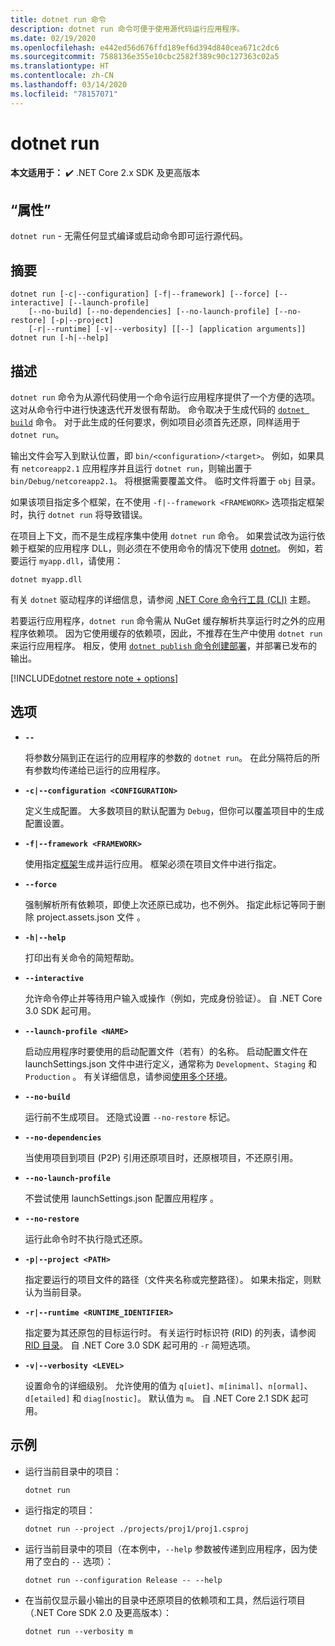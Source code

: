```yaml
---
title: dotnet run 命令
description: dotnet run 命令可便于使用源代码运行应用程序。
ms.date: 02/19/2020
ms.openlocfilehash: e442ed56d676ffd189ef6d394d840cea671c2dc6
ms.sourcegitcommit: 7588136e355e10cbc2582f389c90c127363c02a5
ms.translationtype: HT
ms.contentlocale: zh-CN
ms.lasthandoff: 03/14/2020
ms.locfileid: "78157071"
---
```

# <a name="dotnet-run"></a>dotnet run

**本文适用于：** ✔️ .NET Core 2.x SDK 及更高版本

## <a name="name"></a>“属性”

`dotnet run` - 无需任何显式编译或启动命令即可运行源代码。

## <a name="synopsis"></a>摘要

```dotnetcli
dotnet run [-c|--configuration] [-f|--framework] [--force] [--interactive] [--launch-profile]
    [--no-build] [--no-dependencies] [--no-launch-profile] [--no-restore] [-p|--project]
    [-r|--runtime] [-v|--verbosity] [[--] [application arguments]]
dotnet run [-h|--help]
```

## <a name="description"></a>描述

`dotnet run` 命令为从源代码使用一个命令运行应用程序提供了一个方便的选项。 这对从命令行中进行快速迭代开发很有帮助。 命令取决于生成代码的 [`dotnet build`](dotnet-build.md) 命令。 对于此生成的任何要求，例如项目必须首先还原，同样适用于 `dotnet run`。

输出文件会写入到默认位置，即 `bin/<configuration>/<target>`。 例如，如果具有 `netcoreapp2.1` 应用程序并且运行 `dotnet run`，则输出置于 `bin/Debug/netcoreapp2.1`。 将根据需要覆盖文件。 临时文件将置于 `obj` 目录。

如果该项目指定多个框架，在不使用 `-f|--framework <FRAMEWORK>` 选项指定框架时，执行 `dotnet run` 将导致错误。

在项目上下文，而不是生成程序集中使用 `dotnet run` 命令。 如果尝试改为运行依赖于框架的应用程序 DLL，则必须在不使用命令的情况下使用 [dotnet](dotnet.md)。 例如，若要运行 `myapp.dll`，请使用：

```dotnetcli
dotnet myapp.dll
```

有关 `dotnet` 驱动程序的详细信息，请参阅 [.NET Core 命令行工具 (CLI)](index.md) 主题。

若要运行应用程序，`dotnet run` 命令需从 NuGet 缓存解析共享运行时之外的应用程序依赖项。 因为它使用缓存的依赖项，因此，不推荐在生产中使用 `dotnet run` 来运行应用程序。 相反，使用 [`dotnet publish`](dotnet-publish.md)[ 命令创建部署](../deploying/index.md)，并部署已发布的输出。

[!INCLUDE[dotnet restore note + options](~/includes/dotnet-restore-note-options.md)]

## <a name="options"></a>选项

- **`--`**

  将参数分隔到正在运行的应用程序的参数的 `dotnet run`。 在此分隔符后的所有参数均传递给已运行的应用程序。

- **`-c|--configuration <CONFIGURATION>`**

  定义生成配置。 大多数项目的默认配置为 `Debug`，但你可以覆盖项目中的生成配置设置。

- **`-f|--framework <FRAMEWORK>`**

  使用指定[框架](../../standard/frameworks.md)生成并运行应用。 框架必须在项目文件中进行指定。

- **`--force`**

  强制解析所有依赖项，即使上次还原已成功，也不例外。 指定此标记等同于删除 project.assets.json 文件  。

- **`-h|--help`**

  打印出有关命令的简短帮助。

- **`--interactive`**

  允许命令停止并等待用户输入或操作（例如，完成身份验证）。 自 .NET Core 3.0 SDK 起可用。

- **`--launch-profile <NAME>`**

  启动应用程序时要使用的启动配置文件（若有）的名称。 启动配置文件在 launchSettings.json 文件中进行定义，通常称为 `Development`、`Staging` 和 `Production`  。 有关详细信息，请参阅[使用多个环境](/aspnet/core/fundamentals/environments)。

- **`--no-build`**

  运行前不生成项目。 还隐式设置 `--no-restore` 标记。

- **`--no-dependencies`**

  当使用项目到项目 (P2P) 引用还原项目时，还原根项目，不还原引用。

- **`--no-launch-profile`**

  不尝试使用 launchSettings.json 配置应用程序  。

- **`--no-restore`**

  运行此命令时不执行隐式还原。

- **`-p|--project <PATH>`**

  指定要运行的项目文件的路径（文件夹名称或完整路径）。 如果未指定，则默认为当前目录。

- **`-r|--runtime <RUNTIME_IDENTIFIER>`**

  指定要为其还原包的目标运行时。 有关运行时标识符 (RID) 的列表，请参阅 [RID 目录](../rid-catalog.md)。 自 .NET Core 3.0 SDK 起可用的 `-r` 简短选项。

- **`-v|--verbosity <LEVEL>`**

  设置命令的详细级别。 允许使用的值为 `q[uiet]`、`m[inimal]`、`n[ormal]`、`d[etailed]` 和 `diag[nostic]`。 默认值为 `m`。 自 .NET Core 2.1 SDK 起可用。

## <a name="examples"></a>示例

- 运行当前目录中的项目：

  ```dotnetcli
  dotnet run
  ```

- 运行指定的项目：

  ```dotnetcli
  dotnet run --project ./projects/proj1/proj1.csproj
  ```

- 运行当前目录中的项目（在本例中，`--help` 参数被传递到应用程序，因为使用了空白的 `--` 选项）：

  ```dotnetcli
  dotnet run --configuration Release -- --help
  ```

- 在当前仅显示最小输出的目录中还原项目的依赖项和工具，然后运行项目（.NET Core SDK 2.0 及更高版本）：

  ```dotnetcli
  dotnet run --verbosity m
  ```
